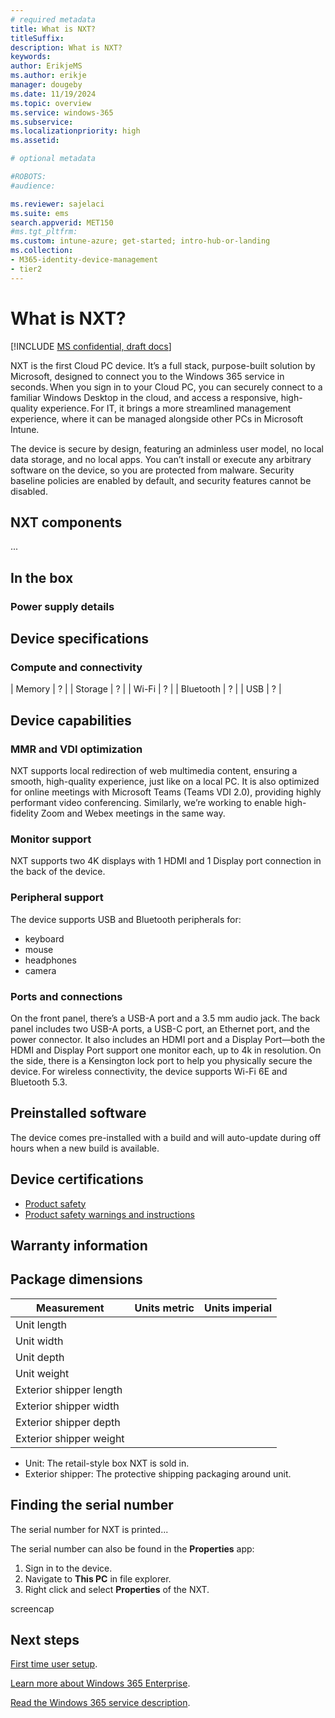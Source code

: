 ```yaml
---
# required metadata
title: What is NXT?
titleSuffix:
description: What is NXT?
keywords:
author: ErikjeMS  
ms.author: erikje
manager: dougeby
ms.date: 11/19/2024
ms.topic: overview
ms.service: windows-365
ms.subservice:
ms.localizationpriority: high
ms.assetid: 

# optional metadata

#ROBOTS:
#audience:

ms.reviewer: sajelaci
ms.suite: ems
search.appverid: MET150
#ms.tgt_pltfrm:
ms.custom: intune-azure; get-started; intro-hub-or-landing
ms.collection:
- M365-identity-device-management
- tier2
---
```


# What is NXT?

[!INCLUDE [MS confidential, draft docs](../includes/draft-doc.md)]

NXT is the first Cloud PC device. It’s a full stack, purpose-built solution by Microsoft, designed to connect you to the Windows 365 service in seconds. When you sign in to your Cloud PC, you can securely connect to a familiar Windows Desktop in the cloud, and access a responsive, high-quality experience. For IT, it brings a more streamlined management experience, where it can be managed alongside other PCs in Microsoft Intune.

The device is secure by design, featuring an adminless user model, no local data storage, and no local apps. You can’t install or execute any arbitrary software on the device, so you are protected from malware. Security baseline policies are enabled by default, and security features cannot be disabled.

## NXT components

...

## In the box

### Power supply details

## Device specifications

### Compute and connectivity

| Memory | ? |
| Storage | ? |
| Wi-Fi | ? |
| Bluetooth | ? |
| USB | ? |

## Device capabilities

### MMR and VDI optimization

NXT supports local redirection of web multimedia content, ensuring a smooth, high-quality experience, just like on a local PC. It is also optimized for online meetings with Microsoft Teams (Teams VDI 2.0), providing highly performant video conferencing. Similarly, we’re working to enable high-fidelity Zoom and Webex meetings in the same way.

### Monitor support

NXT supports two 4K displays with 1 HDMI and 1 Display port connection in the back of the device.

### Peripheral support

The device supports USB and Bluetooth peripherals for:

- keyboard
- mouse
- headphones
- camera

### Ports and connections

On the front panel, there’s a USB-A port and a 3.5 mm audio jack. The back panel includes two USB-A ports, a USB-C port, an Ethernet port, and the power connector. It also includes an HDMI port and a Display Port—both the HDMI and Display Port support one monitor each, up to 4k in resolution. On the side, there is a Kensington lock port to help you physically secure the device. For wireless connectivity, the device supports Wi-Fi 6E and Bluetooth 5.3. 

## Preinstalled software

The device comes pre-installed with a build and will auto-update during off hours when a new build is available.  

## Device certifications

- [Product safety](https://support.microsoft.com/en-us/windows/product-safety-warnings-and-instructions-726eab87-f471-4ad8-48e5-9c25f68927ba)
- [Product safety warnings and instructions](https://support.microsoft.com/en-us/windows/product-safety-warnings-and-instructions-726eab87-f471-4ad8-48e5-9c25f68927ba)

## Warranty information


## Package dimensions

| Measurement | Units metric | Units imperial |
| --- | --- | --- |
| Unit length | | |
| Unit width | | |
| Unit depth | | |
| Unit weight | | |
| Exterior shipper length | | |
| Exterior shipper width | | |
| Exterior shipper depth | | |
| Exterior shipper weight | | |

- Unit: The retail-style box NXT is sold in.
- Exterior shipper: The protective shipping packaging around unit.

## Finding the serial number

The serial number for NXT is printed...

The serial number can also be found in the **Properties** app:

1. Sign in to the device.
1. Navigate to **This PC** in file explorer.
1. Right click and select **Properties** of the NXT.

screencap



<!-- ########################## -->
## Next steps

[First time user setup](setup.md).

[Learn more about Windows 365 Enterprise](../enterprise/overview.md).

[Read the Windows 365 service description](/office365/servicedescriptions/windows-365-service-description/windows-365-service-description).
